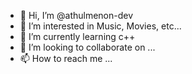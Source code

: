 - 👋 Hi, I’m @athulmenon-dev
- 👀 I’m interested in Music, Movies, etc...
- 🌱 I’m currently learning c++
- 💞️ I’m looking to collaborate on ...
- 📫 How to reach me ...

<!---
athulmenondev/athulmenondev is a ✨ special ✨ repository because its `README.md` (this file) appears on your GitHub profile.
You can click the Preview link to take a look at your changes.
--->
